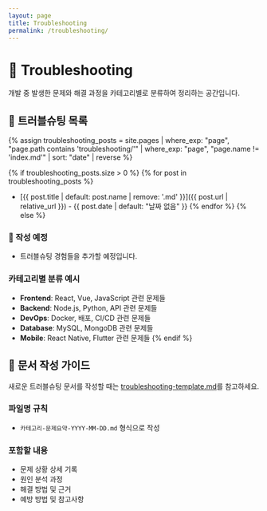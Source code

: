 ```yaml
---
layout: page
title: Troubleshooting
permalink: /troubleshooting/
---
```


# 🔧 Troubleshooting

개발 중 발생한 문제와 해결 과정을 카테고리별로 분류하여 정리하는 공간입니다.

## 📂 트러블슈팅 목록

{% assign troubleshooting_posts = site.pages | where_exp: "page", "page.path contains 'troubleshooting/'" | where_exp: "page", "page.name != 'index.md'" | sort: "date" | reverse %}

{% if troubleshooting_posts.size > 0 %}
{% for post in troubleshooting_posts %}

- [{{ post.title | default: post.name | remove: '.md' }}]({{ post.url | relative_url }}) - {{ post.date | default: "날짜 없음" }}
  {% endfor %}
  {% else %}

### 📝 작성 예정

- 트러블슈팅 경험들을 추가할 예정입니다.

### 카테고리별 분류 예시

- **Frontend**: React, Vue, JavaScript 관련 문제들
- **Backend**: Node.js, Python, API 관련 문제들
- **DevOps**: Docker, 배포, CI/CD 관련 문제들
- **Database**: MySQL, MongoDB 관련 문제들
- **Mobile**: React Native, Flutter 관련 문제들
  {% endif %}

## 📝 문서 작성 가이드

새로운 트러블슈팅 문서를 작성할 때는 [troubleshooting-template.md](../tamplates/troubleshooting-template.md)를 참고하세요.

### 파일명 규칙

- `카테고리-문제요약-YYYY-MM-DD.md` 형식으로 작성

### 포함할 내용

- 문제 상황 상세 기록
- 원인 분석 과정
- 해결 방법 및 근거
- 예방 방법 및 참고사항
